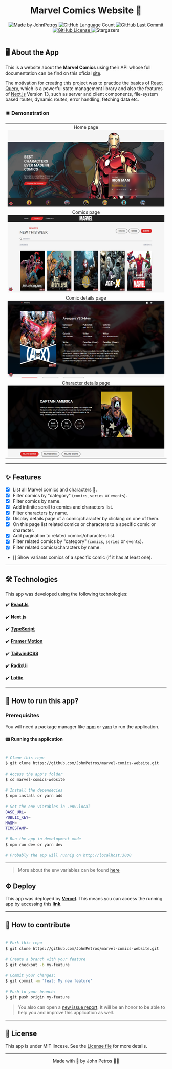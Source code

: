 <h1 align="center">
    Marvel Comics Website 🦸
</h1>

<div align="center">
   <a href="https://github.com/JohnPetros">
      <img alt="Made by JohnPetros" src="https://img.shields.io/badge/made%20by-JohnPetros-blueviolet">
   </a>
   <img alt="GitHub Language Count" src="https://img.shields.io/github/languages/count/JohnPetros/marvel-comics-website">
   <a href="https://github.com/JohnPetros/marvel-comics-website/commits/main">
      <img alt="GitHub Last Commit" src="https://img.shields.io/github/last-commit/JohnPetros/marvel-comics-website">
   </a>
  </a>
   </a>
   <a href="https://github.com/JohnPetros/marvel-comics-website/blob/main/LICENSE.md">
      <img alt="GitHub License" src="https://img.shields.io/github/license/JohnPetros/marvel-comics-website">
   </a>
    <img alt="Stargazers" src="https://img.shields.io/github/stars/JohnPetros/marvel-comics-website?style=social">
</div>
<br>

## 🖥️ About the App

This is a website about the **Marvel Comics** using their API whose full documentation can be find on this oficial [site](https://developer.marvel.com/).

The motivation for creating this project was to practice the basics of [React Query](https://tanstack.com/query/v3/), which is a powerful state management library and also the features of [Next.js](https://nextjs.org/) Version 13, such as server and client components, file-system based router, dynamic routes, error handling, fetching data etc.

### ⏹️ Demonstration

<table align="center">
  <tr>
    <td align="center" width="700">
    <span>Home page <br/></span>
    <img alt="Home page" src=".github/home.png" />
    </td>
  </tr>
  <tr>
    <td align="center" width="700">
      <span>Comics page <br/></span>
        <img alt="Comics page" src=".github/comics.png" />
    </td>
  </tr>
  <tr>
    <td align="center" width="700">
      <span>Comic details page<br/></span>
      <img alt="Tela de configuração de baralho" src=".github/comic-details.png" />
    </td>
  </tr>
  <tr>
    <td align="center" width="700">
      <span>Character details page<br/></span>
      <img alt="Comic details page" src=".github/character-details.png" />
    </td>
  </tr>
</table>

---

## ✨ Features

- [x] List all Marvel comics and characters 👊.
- [x] Filter comics by "category" (`comics`, `series` or `events`).
- [x] Filter comics by name.
- [x] Add infinite scroll to comics and characters list.
- [x] Filter characters by name.
- [x] Display details page of a comic/character by clicking on one of them.
- [x] On this page list related comics or characters to a specific comic or character.
- [x] Add pagination to related comics/characters list.
- [x] Filter related comics by "category" (`comics`, `series` or `events`).
- [x] Filter related comics/characters by name.
- [] Show variants comics of a specific comic (if it has at least one).

---

## 🛠️ Technologies

This app was developed using the following technologies:

✔️ **[ReactJs](https://react.dev/)**

✔️ **[Next.js](https://nextjs.org/)**

✔️ **[TypeScript](https://www.typescriptlang.org/)**

✔️ **[Framer Motion](https://www.framer.com/motion/)**

✔️ **[TailwindCSS](https://tailwindcss.com/)**

✔️ **[RadixUi](https://www.radix-ui.com/)**

✔️ **[Lottie](https://lottiefiles.com/)**

---

## 🚀 How to run this app?

### Prerequisites

You will need a package manager like [npm](https://www.npmjs.com/) or [yarn](https://yarnpkg.com/) to run the application.

#### 📟 Running the application

```bash

# Clone this repo
$ git clone https://github.com/JohnPetros/marvel-comics-website.git

# Access the app's folder
$ cd marvel-comics-website

# Install the dependecies
$ npm install or yarn add

# Set the env viarables in .env.local
BASE_URL=
PUBLIC_KEY=
HASH=
TIMESTAMP=

# Run the app in development mode
$ npm run dev or yarn dev

# Probably the app will runnig on http://localhost:3000

```

---

> More about the env variables can be found [here](https://developer.marvel.com/documentation/authorization)

## ⚙️ Deploy

This app was deployed by **[Vercel](https://vercel.com/home)**. This means you can access the running app by accessing this **[link](https://marvel-comics-website-pearl.vercel.app/)**.

---

## 💪 How to contribute

```bash

# Fork this repo
$ git clone https://github.com/JohnPetros/marvel-comics-website.git

# Create a branch with your feature
$ git checkout -b my-feature

# Commit your changes:
$ git commit -m 'feat: My new feature'

# Push to your branch:
$ git push origin my-feature

```

> You also can open a [new issue report](https://github.com/JohnPetros/marvel-comics-website/issues). It will be an honor to be able to help you and improve this application as well.

---

## 📝 License

This app is under MIT lincese. See the [License file](LICENSE) for more details.

---

<p align="center">
   Made with 💜 by John Petros 👋🏻
</p>
